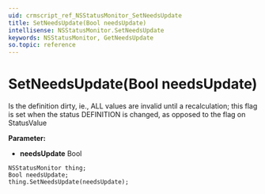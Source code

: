 ```yaml
---
uid: crmscript_ref_NSStatusMonitor_SetNeedsUpdate
title: SetNeedsUpdate(Bool needsUpdate)
intellisense: NSStatusMonitor.SetNeedsUpdate
keywords: NSStatusMonitor, GetNeedsUpdate
so.topic: reference
---
```


# SetNeedsUpdate(Bool needsUpdate)

Is the definition dirty, ie., ALL values are invalid until a recalculation; this flag is set when the status DEFINITION is changed, as opposed to the flag on StatusValue

**Parameter:** 
* **needsUpdate** Bool

```crmscript
NSStatusMonitor thing;
Bool needsUpdate;
thing.SetNeedsUpdate(needsUpdate);
```

